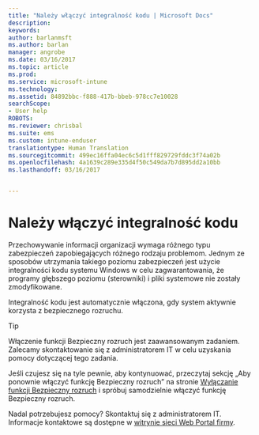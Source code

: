```yaml
---
title: "Należy włączyć integralność kodu | Microsoft Docs"
description: 
keywords: 
author: barlanmsft
ms.author: barlan
manager: angrobe
ms.date: 03/16/2017
ms.topic: article
ms.prod: 
ms.service: microsoft-intune
ms.technology: 
ms.assetid: 84892bbc-f888-417b-bbeb-978cc7e10028
searchScope:
- User help
ROBOTS: 
ms.reviewer: chrisbal
ms.suite: ems
ms.custom: intune-enduser
translationtype: Human Translation
ms.sourcegitcommit: 499ec16ffa04ec6c5d1fff829729fddc3f74a02b
ms.openlocfilehash: 4a1639c289e335d4f50c549da7b7d895dd2a10bb
ms.lasthandoff: 03/16/2017


---
```


# <a name="you-need-to-enable-code-integrity"></a>Należy włączyć integralność kodu

Przechowywanie informacji organizacji wymaga różnego typu zabezpieczeń zapobiegających różnego rodzaju problemom. Jednym ze sposobów utrzymania takiego poziomu zabezpieczeń jest użycie integralności kodu systemu Windows w celu zagwarantowania, że programy głębszego poziomu (sterowniki) i pliki systemowe nie zostały zmodyfikowane.

Integralność kodu jest automatycznie włączona, gdy system aktywnie korzysta z bezpiecznego rozruchu.

> [!Tip]
> Włączenie funkcji Bezpieczny rozruch jest zaawansowanym zadaniem. Zalecamy skontaktowanie się z administratorem IT w celu uzyskania pomocy dotyczącej tego zadania.

Jeśli czujesz się na tyle pewnie, aby kontynuować, przeczytaj sekcję „Aby ponownie włączyć funkcję Bezpieczny rozruch” na stronie [Wyłączanie funkcji Bezpieczny rozruch](https://msdn.microsoft.com/library/windows/hardware/dn898540(v=vs.85).aspx) i spróbuj samodzielnie włączyć funkcję Bezpieczny rozruch.

Nadal potrzebujesz pomocy? Skontaktuj się z administratorem IT. Informacje kontaktowe są dostępne w [witrynie sieci Web Portal firmy](http://portal.manage.microsoft.com).

